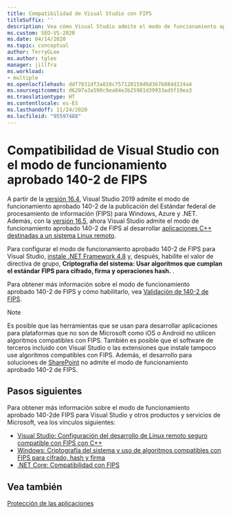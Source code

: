 ```yaml
---
title: Compatibilidad de Visual Studio con FIPS
titleSuffix: ''
description: Vea cómo Visual Studio admite el modo de funcionamiento aprobado 140-2 de la publicación del Estándar federal de procesamiento de información para Windows, Azure y .NET.
ms.custom: SEO-VS-2020
ms.date: 04/14/2020
ms.topic: conceptual
author: TerryGLee
ms.author: tglee
manager: jillfra
ms.workload:
- multiple
ms.openlocfilehash: ddf7831df3a820c757120159d6d367b884d224a4
ms.sourcegitcommit: d6207a3a590c9ea84e3b25981d39933ad5f19ea3
ms.translationtype: HT
ms.contentlocale: es-ES
ms.lasthandoff: 11/24/2020
ms.locfileid: "95597488"
---
```

# <a name="visual-studio-support-for-the-fips-140-2-approved-mode-of-operation"></a>Compatibilidad de Visual Studio con el modo de funcionamiento aprobado 140-2 de FIPS

A partir de la [versión 16.4](/visualstudio/releases/2019/release-notes-v16.4/), Visual Studio 2019 admite el modo de funcionamiento aprobado 140-2 de la publicación del Estándar federal de procesamiento de información (FIPS) para Windows, Azure y .NET. Además, con la [versión 16.5](/visualstudio/releases/2019/release-notes-archive-v16.5), ahora Visual Studio admite el modo de funcionamiento aprobado 140-2 de FIPS al desarrollar [aplicaciones C++ destinadas a un sistema Linux remoto](/cpp/linux/set-up-fips-compliant-secure-remote-linux-development/).

Para configurar el modo de funcionamiento aprobado 140-2 de FIPS para Visual Studio, [instale .NET Framework 4.8](https://dotnet.microsoft.com/download/dotnet-framework/net48) y, después, habilite el valor de directiva de grupo, **Criptografía del sistema: Usar algoritmos que cumplan el estándar FIPS para cifrado, firma y operaciones hash.** .

Para obtener más información sobre el modo de funcionamiento aprobado 140-2 de FIPS y cómo habilitarlo, vea [Validación de 140-2 de FIPS](/windows/security/threat-protection/fips-140-validation/).

> [!NOTE]
> Es posible que las herramientas que se usan para desarrollar aplicaciones para plataformas que no son de Microsoft como iOS o Android no utilicen algoritmos compatibles con FIPS. También es posible que el software de terceros incluido con Visual Studio o las extensiones que instale tampoco use algoritmos compatibles con FIPS. Además, el desarrollo para soluciones de [SharePoint](/sharepoint/security-for-sharepoint-server/federal-information-processing-standard-security-standards/) no admite el modo de funcionamiento aprobado 140-2 de FIPS.

## <a name="next-steps"></a>Pasos siguientes

Para obtener más información sobre el modo de funcionamiento aprobado 140-2de FIPS para Visual Studio y otros productos y servicios de Microsoft, vea los vínculos siguientes:

- [Visual Studio: Configuración del desarrollo de Linux remoto seguro compatible con FIPS con C++](/cpp/linux/set-up-fips-compliant-secure-remote-linux-development/)
- [Windows: Criptografía del sistema y uso de algoritmos compatibles con FIPS para cifrado, hash y firma](/windows/security/threat-protection/security-policy-settings/system-cryptography-use-fips-compliant-algorithms-for-encryption-hashing-and-signing)
- [.NET Core: Compatibilidad con FIPS](/dotnet/standard/security/fips-compliance/)

## <a name="see-also"></a>Vea también

[Protección de las aplicaciones](securing-applications.md)